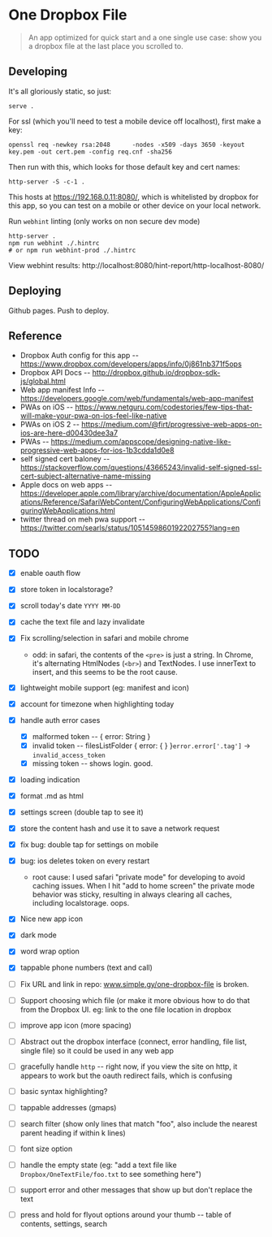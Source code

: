 # One Dropbox File

> An app optimized for quick start and a one single use case: show you a dropbox file at the last place you scrolled to.

## Developing

It's all gloriously static, so just:

    serve .

For ssl (which you'll need to test a mobile device off localhost), first make a key:

    openssl req -newkey rsa:2048      -nodes -x509 -days 3650 -keyout key.pem -out cert.pem -config req.cnf -sha256

Then run with this, which looks for those default key and cert names:

    http-server -S -c-1 .

This hosts at https://192.168.0.11:8080/, which is whitelisted by dropbox for this app, so you can test on a mobile or other device on your local network.

Run `webhint` linting (only works on non secure dev mode)

    http-server .
    npm run webhint ./.hintrc
    # or npm run webhint-prod ./.hintrc

View webhint results: http://localhost:8080/hint-report/http-localhost-8080/

## Deploying

Github pages. Push to deploy.

## Reference

* Dropbox Auth config for this app -- https://www.dropbox.com/developers/apps/info/0j861nb371f5ops
* Dropbox API Docs -- http://dropbox.github.io/dropbox-sdk-js/global.html
* Web app manifest Info -- https://developers.google.com/web/fundamentals/web-app-manifest
* PWAs on iOS -- https://www.netguru.com/codestories/few-tips-that-will-make-your-pwa-on-ios-feel-like-native
* PWAs on iOS 2 -- https://medium.com/@firt/progressive-web-apps-on-ios-are-here-d00430dee3a7
* PWAs -- https://medium.com/appscope/designing-native-like-progressive-web-apps-for-ios-1b3cdda1d0e8
* self signed cert baloney -- https://stackoverflow.com/questions/43665243/invalid-self-signed-ssl-cert-subject-alternative-name-missing
* Apple docs on web apps -- https://developer.apple.com/library/archive/documentation/AppleApplications/Reference/SafariWebContent/ConfiguringWebApplications/ConfiguringWebApplications.html
* twitter thread on meh pwa support -- https://twitter.com/searls/status/1051459860192202755?lang=en

## TODO

- [x] enable oauth flow
- [x] store token in localstorage?
- [x] scroll today's date `YYYY MM-DD`
- [x] cache the text file and lazy invalidate
- [x] Fix scrolling/selection in safari and mobile chrome
  - odd: in safari, the contents of the `<pre>` is just a string. In Chrome, it's alternating HtmlNodes (`<br>`) and TextNodes. I use innerText to insert, and this seems to be the root cause.
- [x] lightweight mobile support (eg: manifest and icon)
- [x] account for timezone when highlighting today
- [x] handle auth error cases
  - [x] malformed token -- { error: String }
  - [x] invalid token -- filesListFolder { error: { } }`error.error['.tag']` -> `invalid_access_token`
  - [x] missing token -- shows login. good.
- [x] loading indication
- [x] format .md as html
- [x] settings screen (double tap to see it)
- [x] store the content hash and use it to save a network request
- [x] fix bug: double tap for settings on mobile
- [x] bug: ios deletes token on every restart
  - root cause: I used safari "private mode" for developing to avoid caching issues. When I hit "add to home screen" the private mode behavior was sticky, resulting in always clearing all caches, including localstorage. oops.
- [x] Nice new app icon
- [x] dark mode
- [x] word wrap option
- [x] tappable phone numbers (text and call)

- [ ] Fix URL and link in repo: www.simple.gy/one-dropbox-file is broken.
- [ ] Support choosing which file (or make it more obvious how to do that from the Dropbox UI.
  eg: link to the one file location in dropbox
- [ ] improve app icon (more spacing)
- [ ] Abstract out the dropbox interface (connect, error handling, file list, single file) so it could be used in any web app
- [ ] gracefully handle `http` -- right now, if you view the site on http, it appears to work but the oauth redirect fails, which is confusing
- [ ] basic syntax highlighting?

- [ ] tappable addresses (gmaps)
- [ ] search filter (show only lines that match "foo", also include the nearest parent heading if within k lines)
- [ ] font size option
- [ ] handle the empty state (eg: "add a text file like `Dropbox/OneTextFile/foo.txt` to see something here")
- [ ] support error and other messages that show up but don't replace the text
- [ ] press and hold for flyout options around your thumb -- table of contents, settings, search
